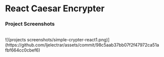 # React Caesar Encrypter

### Project Screenshots
<br>   
![(projects screenshots/simple-crypter-react1.png)](https://github.com/ljelectrar/assets/commit/98c5aab37bb07f2f47972ca51afbf664cc0cbef6)


